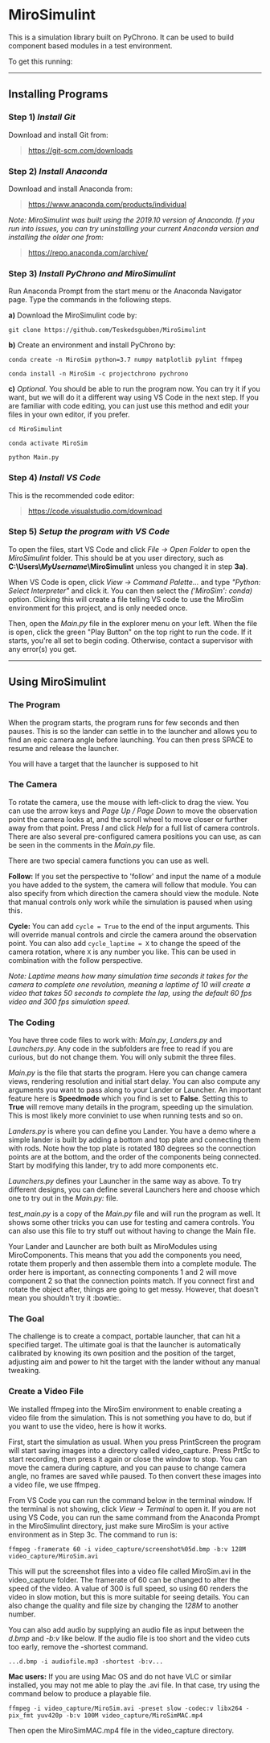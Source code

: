 # MiroSimulint

This is a simulation library built on PyChrono. It can be used to build component based modules in a test environment.

To get this running:
___

## Installing Programs

### Step 1) *Install Git*

Download and install Git from:

> <https://git-scm.com/downloads>

### Step 2) *Install Anaconda*

Download and install Anaconda from:

> <https://www.anaconda.com/products/individual>

_Note: MiroSimulint was built using the 2019.10 version of Anaconda. If you run into issues, you can try uninstalling your current Anaconda version and installing the older one from:_

> <https://repo.anaconda.com/archive/>

### Step 3) *Install PyChrono and MiroSimulint*

Run Anaconda Prompt from the start menu or the Anaconda Navigator page. Type the commands in the following steps.

__a)__ Download the MiroSimulint code by:

    git clone https://github.com/Teskedsgubben/MiroSimulint

__b)__ Create an environment and install PyChrono by:

    conda create -n MiroSim python=3.7 numpy matplotlib pylint ffmpeg

    conda install -n MiroSim -c projectchrono pychrono

__c)__ _Optional._ You should be able to run the program now. You can try it if you want, but we will do it a different way using VS Code in the next step. If you are familiar with code editing, you can just use this method and edit your files in your own editor, if you prefer.

    cd MiroSimulint

    conda activate MiroSim

    python Main.py

### Step 4) *Install VS Code*

This is the recommended code editor:

> <https://code.visualstudio.com/download>

### Step 5) *Setup the program with VS Code*

To open the files, start VS Code and click _File -> Open Folder_ to open the *MiroSimulint* folder. This should be at you user directory, such as __C:\\Users\\*MyUsername*\\MiroSimulint__ unless you changed it in step __3a)__.

When VS Code is open, click _View -> Command Palette..._ and type _"Python: Select Interpreter"_ and click it. You can then select the _('MiroSim': conda)_ option. Clicking this will create a file telling VS code to use the MiroSim environment for this project, and is only needed once.

Then, open the _Main.py_ file in the explorer menu on your left. When the file is open, click the green "Play Button" on the top right to run the code. If it starts, you're all set to begin coding. Otherwise, contact a supervisor with any error(s) you get.

___

## Using MiroSimulint

### The Program

When the program starts, the program runs for few seconds and then pauses. This is so the lander can settle in to the launcher and allows you to find an epic camera angle before launching. You can then press SPACE to resume and release the launcher.

You will have a target that the launcher is supposed to hit

### The Camera

To rotate the camera, use the mouse with left-click to drag the view. You can use the arrow keys and _Page Up / Page Down_ to move the observation point the camera looks at, and the scroll wheel to move closer or further away from that point. Press _I_ and click _Help_ for a full list of camera controls. There are also several pre-configured camera positions you can use, as can be seen in the comments in the _Main.py_ file.

There are two special camera functions you can use as well.

__Follow:__ If you set the perspective to 'follow' and input the name of a module you have added to the system, the camera will follow that module. You can also specify from which direction the camera should view the module. Note that manual controls only work while the simulation is paused when using this.

__Cycle:__ You can add `cycle = True` to the end of the input arguments. This will override manual controls and circle the camera around the observation point. You can also add `cycle_laptime = X` to change the speed of the camera rotation, where `X` is any number you like. This can be used in combination with the follow perspective.

_Note: Laptime means how many simulation time seconds it takes for the camera to complete one revolution, meaning a laptime of 10 will create a video that takes 50 seconds to complete the lap, using the default 60 fps video and 300 fps simulation speed._

### The Coding

You have three code files to work with: _Main.py_, _Landers.py_ and _Launchers.py_. Any code in the subfolders are free to read if you are curious, but do not change them. You will only submit the three files.

_Main.py_ is the file that starts the program. Here you can change camera views, rendering resolution and initial start delay. You can also compute any arguments you want to pass along to your Lander or Launcher. An important feature here is __Speedmode__ which you find is set to __False__. Setting this to __True__ will remove many details in the program, speeding up the simulation. This is most likely more conviniet to use when running tests and so on.

_Landers.py_ is where you can define you Lander. You have a demo where a simple lander is built by adding a bottom and top plate and connecting them with rods. Note how the top plate is rotated 180 degrees so the connection points are at the bottom, and the order of the components being connected. Start by modifying this lander, try to add more components etc.

_Launchers.py_ defines your Launcher in the same way as above. To try different designs, you can define several Launchers here and choose which one to try out in the _Main.py:_ file.

_test\_main.py_ is a copy of the _Main.py_ file and will run the program as well. It shows some other tricks you can use for testing and camera controls. You can also use this file to try stuff out without having to change the Main file.

Your Lander and Launcher are both built as MiroModules using MiroComponents. This means that you add the components you need, rotate them properly and then assemble them into a complete module. The order here is important, as connecting components 1 and 2 will move component 2 so that the connection points match. If you connect first and rotate the object after, things are going to get messy. However, that doesn't mean you shouldn't try it :bowtie:.

### The Goal

The challenge is to create a compact, portable launcher, that can hit a specified target. The ultimate goal is that the launcher is automatically calibrated by knowing its own position and the position of the target, adjusting aim and power to hit the target with the lander without any manual tweaking.

### Create a Video File

We installed ffmpeg into the MiroSim environment to enable creating a video file from the simulation. This is not something you have to do, but if you want to use the video, here is how it works.

First, start the simulation as usual. When you press PrintScreen the program will start saving images into a directory called video_capture. Press PrtSc to start recording, then press it again or close the window to stop. You can move the camera during capture, and you can pause to change camera angle, no frames are saved while paused. To then convert these images into a video file, we use ffmpeg.

From VS Code you can run the command below in the terminal window. If the terminal is not showing, click _View -> Terminal_ to open it. If you are not using VS Code, you can run the same command from the Anaconda Prompt in the MiroSimulint directory, just make sure MiroSim is your active environment as in Step 3c. The command to run is:

    ffmpeg -framerate 60 -i video_capture/screenshot%05d.bmp -b:v 128M video_capture/MiroSim.avi

This will put the screenshot files into a video file called MiroSim.avi in the video\_capture folder. The framerate of 60 can be changed to alter the speed of the video. A value of 300 is full speed, so using 60 renders the video in slow motion, but this is more suitable for seeing details. You can also change the quality and file size by changing the _128M_ to another number.

You can also add audio by supplying an audio file as input between the _d.bmp_ and _-b:v_ like below. If the audio file is too short and the video cuts too early, remove the -shortest command.

    ...d.bmp -i audiofile.mp3 -shortest -b:v...

__Mac users:__ If you are using Mac OS and do not have VLC or similar installed, you may not me able to play the .avi file. In that case, try using the command below to produce a playable file.

    ffmpeg -i video_capture/MiroSim.avi -preset slow -codec:v libx264 -pix_fmt yuv420p -b:v 100M video_capture/MiroSimMAC.mp4

Then open the MiroSimMAC.mp4 file in the video_capture directory.

